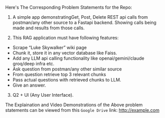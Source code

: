 Here's The Corresponding Problem Statements for the Repo:

1. A simple app demonstratingGet, Post, Delete REST api calls from postman/any other source to a Fastapi backend. Showing calls being made and results from those calls.

2. This RAG application must have following features:

- Scrape “Luke Skywalker” wiki page
- Chunk it, store it in any vector database like Faiss.
- Add any LLM api calling functionality like openai/gemini/claude groq/deep infra etc.
- Ask question from postman/any other similar source
- From question retrieve top 3 relevant chunks
- Pass actual questions with retrieved chunks to LLM.
- Give an answer.

3. Q2 + UI (Any User Interface).


The Explaination and Video Demonstrations of the Above problem statements can be viewed from this `Google Drive` link:
http://example.com

